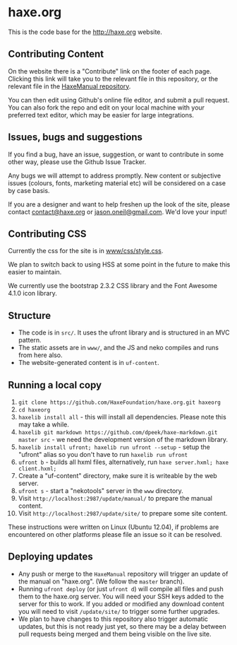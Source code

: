 haxe.org
========

This is the code base for the <http://haxe.org> website.

## Contributing Content

On the website there is a "Contribute" link on the footer of each page.  Clicking this link will take you to the relevant file in this repository, or the relevant file in the [HaxeManual repository](https://github.com/HaxeFoundation/HaxeManual).

You can then edit using Github's online file editor, and submit a pull request.  You can also fork the repo and edit on your local machine with your preferred text editor, which may be easier for large integrations.

## Issues, bugs and suggestions

If you find a bug, have an issue, suggestion, or want to contribute in some other way, please use the Github Issue Tracker.

Any bugs we will attempt to address promptly.  New content or subjective issues (colours, fonts, marketing material etc) will be considered on a case by case basis.

If you are a designer and want to help freshen up the look of the site, please contact <contact@haxe.org> or <jason.oneil@gmail.com>.  We'd love your input!

## Contributing CSS

Currently the css for the site is in [www/css/style.css](https://github.com/HaxeFoundation/haxe.org/blob/master/www/css/style.css).

We plan to switch back to using HSS at some point in the future to make this easier to maintain.

We currently use the bootstrap 2.3.2 CSS library and the Font Awesome 4.1.0 icon library. 

## Structure

* The code is in `src/`. It uses the ufront library and is structured in an MVC pattern.
* The static assets are in `www/`, and the JS and neko compiles and runs from here also.
* The website-generated content is in `uf-content`.

## Running a local copy

1.  `git clone https://github.com/HaxeFoundation/haxe.org.git haxeorg`
2.  `cd haxeorg`
3.  `haxelib install all` - this will install all dependencies. Please note this may take a while.
4.  `haxelib git markdown https://github.com/dpeek/haxe-markdown.git master src` - we need the development version of the markdown library.
5.  `haxelib install ufront; haxelib run ufront --setup` - setup the "ufront" alias so you don't have to run `haxelib run ufront`
6.  `ufront b` - builds all hxml files, alternatively, run `haxe server.hxml; haxe client.hxml;`
7.  Create a "uf-content" directory, make sure it is writeable by the web server.
8.  `ufront s` - start a "nekotools" server in the `www` directory.
9.  Visit `http://localhost:2987/update/manual/` to prepare the manual content.
10.	Visit `http://localhost:2987/update/site/` to prepare some site content.

These instructions were written on Linux (Ubuntu 12.04), if problems are encountered on other platforms please file an issue so it can be resolved.

## Deploying updates

* Any push or merge to the `HaxeManual` repository will trigger an update of the manual on "haxe.org".  (We follow the `master` branch).
* Running `ufront deploy` (or just `ufront d`) will compile all files and push them to the haxe.org server. You will need your SSH keys added to the server for this to work.  If you added or modified any download content you will need to visit `/update/site/` to trigger some further upgrades.
* We plan to have changes to this repository also trigger automatic updates, but this is not ready just yet, so there may be a delay between pull requests being merged and them being visible on the live site.
